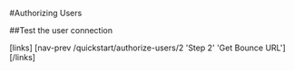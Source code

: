 #Authorizing Users

##Test the user connection

[links]
[nav-prev /quickstart/authorize-users/2 'Step 2' 'Get Bounce URL']
[/links]